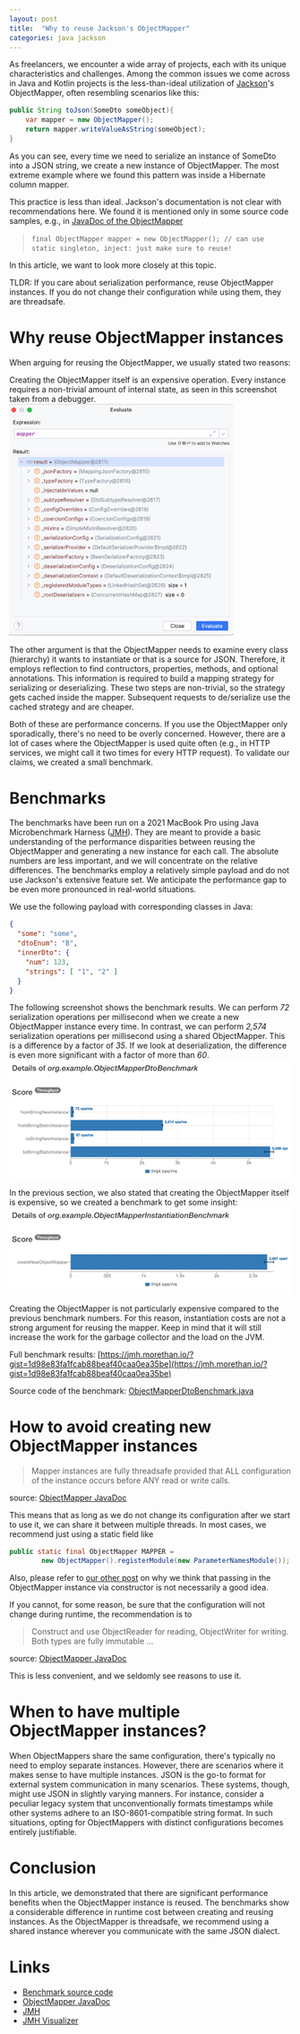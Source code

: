 ```yaml
---
layout: post
title:  "Why to reuse Jackson's ObjectMapper"
categories: java jackson
---
```


As freelancers, we encounter a wide array of projects, each with its unique characteristics and challenges.
Among the common issues we come across in Java and Kotlin projects is the less-than-ideal utilization of [Jackson](https://github.com/FasterXML/jackson)'s ObjectMapper, often resembling scenarios like this:

```java
public String toJson(SomeDto someObject){
    var mapper = new ObjectMapper();
    return mapper.writeValueAsString(someObject);
}
```

As you can see, every time we need to serialize an instance of SomeDto into a JSON string, we create a new instance of ObjectMapper.
The most extreme example where we found this pattern was inside a Hibernate column mapper.

This practice is less than ideal. Jackson's documentation is not clear with recommendations here.
We found it is mentioned only in some source code samples, e.g., in [JavaDoc of the ObjectMapper](https://fasterxml.github.io/jackson-databind/javadoc/2.7/com/fasterxml/jackson/databind/ObjectMapper.html)

> `final ObjectMapper mapper = new ObjectMapper(); // can use static singleton, inject: just make sure to reuse!`

In this article, we want to look more closely at this topic.

TLDR: If you care about serialization performance, reuse ObjectMapper instances.
If you do not change their configuration while using them, they are threadsafe.

# Why reuse ObjectMapper instances
When arguing for reusing the ObjectMapper, we usually stated two reasons:

Creating the ObjectMapper itself is an expensive operation.
Every instance requires a non-trivial amount of internal state, as seen in this screenshot taken from a debugger.
<img src="/assets/reuse-object-mapper/object-mapper-memory.png" alt="object mapper inernal state" width="400"/>

The other argument is that the ObjectMapper needs to examine every class (hierarchy) it wants to instantiate or that is a source for JSON.
Therefore, it employs reflection to find contructors, properties, methods, and optional annotations.
This information is required to build a mapping strategy for serializing or deserializing.
These two steps are non-trivial, so the strategy gets cached inside the mapper.
Subsequent requests to de/serialize use the cached strategy and are cheaper.

Both of these are performance concerns.
If you use the ObjectMapper only sporadically, there's no need to be overly concerned.
However, there are a lot of cases where the ObjectMapper is used quite often (e.g., in HTTP services, we might call it two times for every HTTP request).
To validate our claims, we created a small benchmark.

# Benchmarks
The benchmarks have been run on a 2021 MacBook Pro using Java Microbenchmark Harness ([JMH](https://github.com/openjdk/jmh)).
They are meant to provide a basic understanding of the performance disparities between reusing the ObjectMapper and generating a new instance for each call.
The absolute numbers are less important, and we will concentrate on the relative differences.
The benchmarks employ a relatively simple payload and do not use Jackson's extensive feature set.
We anticipate the performance gap to be even more pronounced in real-world situations.

We use the following payload with corresponding classes in Java:
```json
{
  "some": "some",
  "dtoEnum": "B",
  "innerDto": {
    "num": 123,
    "strings": [ "1", "2" ]
  }
}
```

The following screenshot shows the benchmark results.
We can perform _72_ serialization operations per millisecond when we create a new ObjectMapper instance every time.
In contrast, we can perform _2,574_ serialization operations per millisecond using a shared ObjectMapper.
This is a difference by a factor of _35_.
If we look at deserialization, the difference is even more significant with a factor of more than _60_.
![img.png](/assets/reuse-object-mapper/benchmark.png)

In the previous section, we also stated that creating the ObjectMapper itself is expensive, so we created a benchmark to get some insight:
![img.png](/assets/reuse-object-mapper/benchmark_create_objectmapper.png)

Creating the ObjectMapper is not particularly expensive compared to the previous benchmark numbers.
For this reason, instantiation costs are not a strong argument for reusing the mapper.
Keep in mind that it will still increase the work for the garbage collector and the load on the JVM.


Full benchmark results: [https://jmh.morethan.io/?gist=1d98e83fa1fcab88beaf40caa0ea35be](https://jmh.morethan.io/?gist=1d98e83fa1fcab88beaf40caa0ea35be)

Source code of the benchmark: [ObjectMapperDtoBenchmark.java](https://github.com/red-green-coding/object-mapper-benchmark/blob/main/src/jmh/java/org/example/ObjectMapperDtoBenchmark.java)


# How to avoid creating new ObjectMapper instances

> Mapper instances are fully threadsafe provided that ALL configuration of the instance occurs before ANY read or write calls.

source: [ObjectMapper JavaDoc](https://fasterxml.github.io/jackson-databind/javadoc/2.7/com/fasterxml/jackson/databind/ObjectMapper.html)

This means that as long as we do not change its configuration after we start to use it, we can share it between multiple threads.
In most cases, we recommend just using a static field like

```java
public static final ObjectMapper MAPPER = 
        new ObjectMapper().registerModule(new ParameterNamesModule());
```

Also, please refer to [our other post](/bettertests/2023/11/08/testing_objectmapper_constructor.html) on why we think that passing in the ObjectMapper instance via constructor is not necessarily a good idea.

If you cannot, for some reason, be sure that the configuration will not change during runtime, the recommendation is to
> Construct and use ObjectReader for reading, ObjectWriter for writing. Both types are fully immutable ...

source: [ObjectMapper JavaDoc](https://fasterxml.github.io/jackson-databind/javadoc/2.7/com/fasterxml/jackson/databind/ObjectMapper.html)

This is less convenient, and we seldomly see reasons to use it.

# When to have multiple ObjectMapper instances?
When ObjectMappers share the same configuration, there's typically no need to employ separate instances.
However, there are scenarios where it makes sense to have multiple instances.
JSON is the go-to format for external system communication in many scenarios.
These systems, though, might use JSON in slightly varying manners.
For instance, consider a peculiar legacy system that unconventionally formats timestamps while other systems adhere to an ISO-8601-compatible string format.
In such situations, opting for ObjectMappers with distinct configurations becomes entirely justifiable.

# Conclusion
In this article, we demonstrated that there are significant performance benefits when the ObjectMapper instance is reused.
The benchmarks show a considerable difference in runtime cost between creating and reusing instances.
As the ObjectMapper is threadsafe, we recommend using a shared instance wherever you communicate with the same JSON dialect.

# Links

- [Benchmark source code](https://github.com/red-green-coding/object-mapper-benchmark/)
- [ObjectMapper JavaDoc](https://fasterxml.github.io/jackson-databind/javadoc/2.7/com/fasterxml/jackson/databind/ObjectMapper.html)
- [JMH](https://github.com/openjdk/jmh)
- [JMH Visualizer](https://jmh.morethan.io/)

